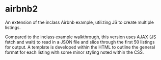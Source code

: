 # airbnb2
An extension of the inclass Airbnb example, utilizing JS to create multiple listings.

Compared to the inclass example walkthrough, this version uses AJAX (JS fetch and wait) to read in a JSON file and slice through the first 50 listings for output. 
A template is developed within the HTML to outline the general format for each listing with some minor styling noted within the CSS.
